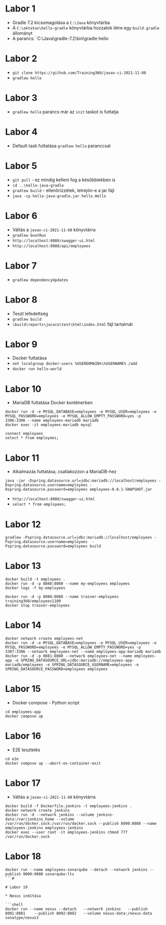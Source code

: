 # Labor 1

* Gradle 7.2 kicsomagolása a `C:\Java` könyvtárba
* A `C:\oktatas\hello-gradle` könyvtárba hozzatok létre egy `build.gradle` állományt
* A parancs: `C:\Java\gradle-7.2\bin\gradle hello

# Labor 2

* `git clone https://github.com/Training360/javax-ci-2021-11-08`
* `gradlew hello`

# Labor 3

* `gradlew hello` parancs már az `init` taskot is futtatja

# Labor 4

* Default task futtatása `gradlew hello` paranccsal

# Labor 5

* `git pull` - ez mindig kelleni fog a későbbiekben is
* `cd ..\hello-java-gradle`
* `gradlew build` - ellenőrizzétek, letrejön-e a jar fájl
* `java -cp hello-java-gradle.jar hello.Hello`

# Labor 6

* Váltás a `javax-ci-2021-11-08` könyvtárra
* `gradlew bootRun`
* `http://localhost:8080/swagger-ui.html`
* `http://localhost:8080/api/employees`

# Labor 7

* `gradlew dependencyUpdates`

# Labor 8

* Teszt lefedettség
* `gradlew build` 
* `\build\reports\jacoco\test\html\index.html` fájl tartalmát

# Labor 9

* Docker futtatása
* `net localgroup docker-users %USERDOMAIN%\%USERNAME% /add`
* `docker run hello-world`

# Labor 10

* MariaDB futtatása Docker konténerben

```shell
docker run -d -e MYSQL_DATABASE=employees -e MYSQL_USER=employees -e MYSQL_PASSWORD=employees -e MYSQL_ALLOW_EMPTY_PASSWORD=yes -p 3306:3306 --name employees-mariadb mariadb
docker exec -it employees-mariadb mysql

connect employees
select * from employees;
```

# Labor 11

* Alkalmazás futtatása, csatlakozzon a MariaDB-hez

```shell
java -jar -Dspring.datasource.url=jdbc:mariadb://localhost/employees -Dspring.datasource.username=employees -Dspring.datasource.password=employees employees-0.0.1-SNAPSHOT.jar 
```

* `http://localhost:8080/swagger-ui.html`
* `select * from employees;`

# Labor 12

```shell
gradlew -Pspring.datasource.url=jdbc:mariadb://localhost/employees -Pspring.datasource.username=employees  -Pspring.datasource.password=employees build
```

# Labor 13

```shell
docker build -t employees .
docker run -d -p 8080:8080 --name my-employees employees
docker logs -f my-employees
```

```shell
docker run -d -p 8080:8080 --name trainer-employees training360/employees1109
docker stop trainer-employees
```

# Labor 14

```shell
docker network create employees-net
docker run -d -e MYSQL_DATABASE=employees -e MYSQL_USER=employees -e MYSQL_PASSWORD=employees -e MYSQL_ALLOW_EMPTY_PASSWORD=yes -p 3307:3306 --network employees-net --name employees-app-mariadb mariadb
docker run -d -p 8081:8080 --network employees-net --name employees-app -e SPRING_DATASOURCE_URL=jdbc:mariadb://employees-app-mariadb/employees -e SPRING_DATASOURCE_USERNAME=employees -e SPRING_DATASOURCE_PASSWORD=employees employees
```

# Labor 15

* Docker compose - Python script

```shell
cd employees-app
docker compose up
```

# Labor 16

* E2E tesztelés

```shell
cd e2e
docker compose up --abort-on-container-exit
```

# Labor 17

* Váltás a `javax-ci-2021-11-08` könyvtárra

```shell
docker build -f Dockerfile.jenkins -t employees-jenkins .
docker network create jenkins
docker run -d --network jenkins --volume jenkins-data:/var/jenkins_home --volume /var/run/docker.sock:/var/run/docker.sock --publish 8090:8080 --name employees-jenkins employees-jenkins
docker exec --user root -it employees-jenkins chmod 777 /var/run/docker.sock
```

# Labor 18

```shell
docker run --name employees-sonarqube --detach --network jenkins --publish 9000:9000 sonarqube:lts
```#
 
# Labor 19

* Nexus indítása

```shell
docker run --name nexus --detach   --network jenkins   --publish 8091:8081    --publish 8092:8082   --volume nexus-data:/nexus-data   sonatype/nexus3
```